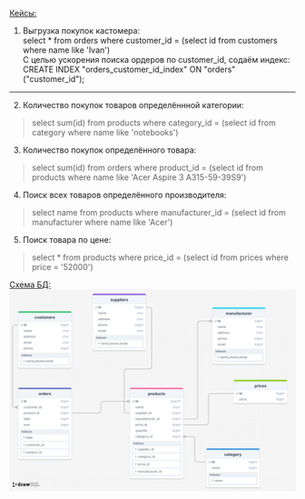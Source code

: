 <u> Кейсы: </u>
1) Выгрузка покупок кастомера:  
select * from orders where customer_id = (select id from customers where name like 'Ivan')  
С целью ускорения поиска ордеров по customer_id, содаём индекс:  
CREATE INDEX "orders_customer_id_index" ON "orders"("customer_id");
--- 
2) Количество покупок товаров определённной категории:  
> select sum(id) from products where category_id = (select id from category where name like 'notebooks')
3) Количество покупок определённого товара:  
> select sum(id) from orders where product_id = (select id from products where name like 'Acer Aspire 3 A315-59-39S9')
4) Поиск всех товаров определённого производителя:  
> select name from products where manufacturer_id = (select id from manufacturer where name like 'Acer')
5) Поиск товара по цене:  
> select * from products where price_id = (select id from prices where price = '52000')


<u>Схема БД:</u>
![Alt text](https://github.com/thornix/otus_dba/blob/main/hw2_dbms_components/drawSQL-image-export-2025-04-18.png)
